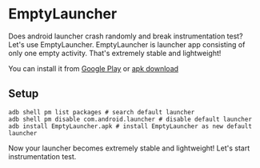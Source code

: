 # EmptyLauncher

Does android launcher crash randomly and break instrumentation test? Let's use EmptyLauncher.
EmptyLauncher is launcher app consisting of only one empty activity. That's extremely stable and
lightweight!

You can install it from [Google Play](http://google.com) or [apk download](http://github.com)

## Setup

```shellscript
adb shell pm list packages # search default launcher
adb shell pm disable com.android.launcher # disable default launcher
adb install EmptyLauncher.apk # install EmptyLauncher as new default launcher
```

Now your launcher becomes extremely stable and lightweight! Let's start instrumentation test.
